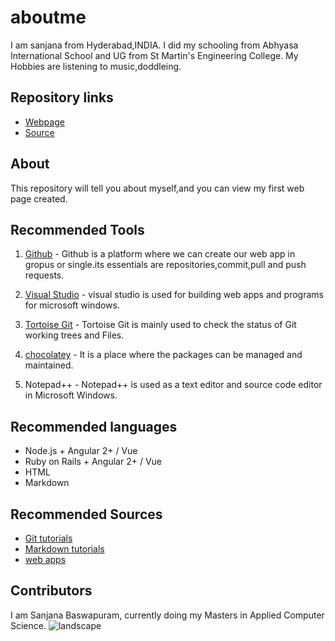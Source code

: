 # aboutme

I am sanjana from Hyderabad,INDIA.
I did my schooling from Abhyasa International School and UG from St Martin's Engineering College.
My Hobbies are listening to music,doddleing.

## Repository links

- [Webpage](https://sanjanabaswa.github.io/aboutme/)
- [Source](https://github.com/sanjanabaswa/aboutme)

## About

This repository will tell you about myself,and you can view my first web page created.

## Recommended Tools

1. [Github](https://github.com/sanjanabaswa) - Github is a
platform where we can create our web app in gropus or single.its essentials are repositories,commit,pull and push requests.

1. [Visual Studio](https://code.visualstudio.com/) - visual studio is used for building web apps and programs for microsoft windows.

1. [Tortoise Git](https://tortoisegit.org/) - Tortoise Git is mainly used to check the status of Git working trees and Files.

1. [chocolatey](https://chocolatey.org/packages/TortoiseGit) - It is a place where the packages can be managed and maintained.

1. Notepad++ - Notepad++ is used as a text editor and source code editor in Microsoft Windows.


## Recommended languages

- Node.js + Angular 2+ / Vue 
- Ruby on Rails + Angular 2+ / Vue
- HTML 
- Markdown 

## Recommended Sources

- [Git tutorials](https://guides.github.com/activities/hello-world/)
- [Markdown tutorials](https://guides.github.com/features/mastering-markdown/)
- [web apps](https://developers.google.com/web/fundamentals/codelabs/your-first-pwapp/)

## Contributors

I am Sanjana Baswapuram, currently doing my Masters in Applied Computer Science.
![landscape](https://images.unsplash.com/photo-1532274402911-5a369e4c4bb5?ixlib=rb-1.2.1&ixid=eyJhcHBfaWQiOjEyMDd9&w=1000&q=80)

